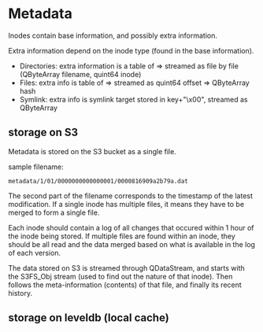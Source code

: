 # Metadata

Inodes contain base information, and possibly extra information.

Extra information depend on the inode type (found in the base information).

- Directories: extra information is a table of <filename> => <inodes> streamed as file by file (QByteArray filename, quint64 inode)
- Files: extra info is table of <offset> => <data hash> streamed as quint64 offset => QByteArray hash
- Symlink: extra info is symlink target stored in key+"\x00", streamed as QByteArray

## storage on S3

Metadata is stored on the S3 bucket as a single file.

sample filename:

	metadata/1/01/0000000000000001/0000816909a2b79a.dat

The second part of the filename corresponds to the timestamp of the latest
modification. If a single inode has multiple files, it means they have to be
merged to form a single file.

Each inode should contain a log of all changes that occured within 1 hour of
the inode being stored. If multiple files are found within an inode, they
should be all read and the data merged based on what is available in the log of
each version.

The data stored on S3 is streamed through QDataStream, and starts with the
S3FS_Obj stream (used to find out the nature of that inode). Then follows the
meta-information (contents) of that file, and finally its recent history.

## storage on leveldb (local cache)



